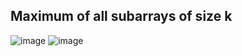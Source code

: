 ## Maximum of all subarrays of size k

![image](https://user-images.githubusercontent.com/23376002/198693751-aa91845e-5239-4bb4-b4c6-c00449872da8.png)
![image](https://user-images.githubusercontent.com/23376002/198693846-0a64e2c0-b9ec-46b5-98d0-30aa3d27073b.png)


